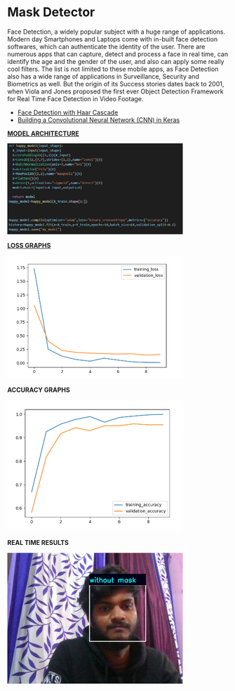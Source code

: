# Mask Detector
Face Detection, a widely popular subject with a huge range of applications. Modern day Smartphones and Laptops come with in-built face detection softwares, which can authenticate the identity of the user. There are numerous apps that can capture, detect and process a face in real time, can identify the age and the gender of the user, and also can apply some really cool filters. The list is not limited to these mobile apps, as Face Detection also has a wide range of applications in Surveillance, Security and Biometrics as well. But the origin of its Success stories dates back to 2001, when Viola and Jones proposed the first ever Object Detection Framework for Real Time Face Detection in Video Footage.
<ul>
<li><a href="https://towardsdatascience.com/face-detection-with-haar-cascade-727f68dafd08">Face Detection with Haar Cascade</a></li>

<li><a href="https://towardsdatascience.com/building-a-convolutional-neural-network-cnn-in-keras-329fbbadc5f5">Building a Convolutional Neural Network (CNN) in Keras</a></li>

</ul>


<u><b>MODEL ARCHITECTURE</b></u>

<img src="git/mode.png" width="400">



<u><b>LOSS GRAPHS</b></u>

<img src="git/loss.png" width="400">

<b>ACCURACY GRAPHS</b>

<img src="git/acc.png" width="400">



<b>REAL TIME RESULTS</b>

<img src="git/mask.png" width="400">
